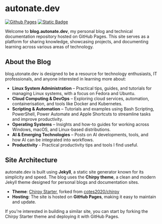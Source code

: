 # autonate.dev

[![Github Pages](https://img.shields.io/badge/github%20pages-121013?style=for-the-badge&logo=github&logoColor=white)](https://autonate.dev)
[![Static Badge](https://img.shields.io/badge/made_with-Jekyll-red)](https://jekyllrb.com/)

Welcome to **blog.autonate.dev**, my personal blog and technical documentation repository hosted on GitHub Pages. This site serves as a platform for sharing knowledge, showcasing projects, and documenting learning across various areas of technology.

## About the Blog

blog.utonate.dev is designed to be a resource for technology enthusiasts, IT professionals, and anyone interested in learning more about:

- **Linux System Administration** – Practical tips, guides, and tutorials for managing Linux systems, with a focus on Fedora and Ubuntu.
- **Cloud Computing & DevOps** – Exploring cloud services, automation, containerisation, and tools like Docker and Kubernetes.
- **Scripting & Automation** – Tutorials and examples using Bash Scripting, PowerShell, Power Automate and Apple Shortcuts to streamline tasks and improve productivity.
- **Operating Systems** – Insights and how-to guides for working across Windows, macOS, and Linux-based distributions.
- **AI & Emerging Technologies** – Posts on AI developments, tools, and how AI can be integrated into workflows.
- **Productivity** - Practical productivity tips and tools I find useful.

## Site Architecture

autonate.dev is built using **Jekyll**, a static site generator known for its simplicity and speed. The blog uses the **Chirpy theme**, a clean and modern Jekyll theme designed for personal blogs and documentation sites.

- **Theme**: [Chirpy Starter](https://github.com/cotes2020/chirpy-starter), forked from [cotes2020/chirpy](https://github.com/cotes2020/chirpy)
- **Hosting**: The site is hosted on **GitHub Pages**, making it easy to maintain and update.

If you're interested in building a similar site, you can start by forking the Chirpy Starter theme and deploying it with GitHub Pages.
